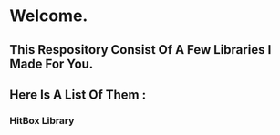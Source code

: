 # Welcome.
## This Respository Consist Of A Few Libraries I Made For You.
## Here Is A List Of Them :
### HitBox Library
